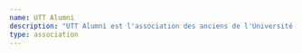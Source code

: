 ```yaml
---
name: UTT Alumni
description: "UTT Alumni est l'association des anciens de l'Université de Technologie de Troyes"
type: association
---
```

